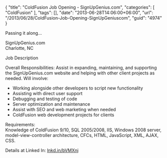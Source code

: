 {
	"title": "ColdFusion Job Opening - SignUpGenius.com",
	"categories": [
		"ColdFusion"
	],
	"tags": [],
	"date": "2013-06-28T14:06:00+06:00",
	"url": "/2013/06/28/ColdFusion-Job-Opening-SignUpGeniuscom",
	"guid": "4974"
}

Passing it along...

SignUpGenius.com<br/>
Charlotte, NC<br/>
 
Job Description

Overall Responsibilities:  Assist in expanding, maintaining, and supporting the SignUpGenius.com website and helping with other client projects as needed. Will involve:
 
<ul>
<li>Working alongside other developers to script new functionality
<li>Assisting with direct user support
<li>Debugging and testing of code
<li>Server optimization and maintenance
<li>Assist with SEO and web marketing when needed
<li>ColdFusion web development projects for clients
 </ul>

Requirements:<br/>
Knowledge of ColdFusion 9/10, SQL 2005/2008, IIS, Windows 2008 server, model-view-controller architecture, CFCs, HTML, JavaScript, XML, AJAX, CSS.
 
Details at Linked In: <a href="http://lnkd.in/bVMXnj">lnkd.in/bVMXnj</a>